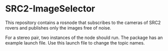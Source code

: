 # SRC2-ImageSelector
This repository contains a rosnode that subscribes to the cameras of SRC2 rovers and publishes only the images free of noise. 

For a stereo pair, two instances of the node should run. The package has an example launch file. Use this launch file to change the topic names.
